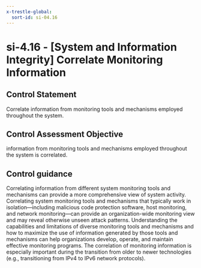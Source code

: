 ```yaml
---
x-trestle-global:
  sort-id: si-04.16
---
```


# si-4.16 - \[System and Information Integrity\] Correlate Monitoring Information

## Control Statement

Correlate information from monitoring tools and mechanisms employed throughout the system.

## Control Assessment Objective

information from monitoring tools and mechanisms employed throughout the system is correlated.

## Control guidance

Correlating information from different system monitoring tools and mechanisms can provide a more comprehensive view of system activity. Correlating system monitoring tools and mechanisms that typically work in isolation—including malicious code protection software, host monitoring, and network monitoring—can provide an organization-wide monitoring view and may reveal otherwise unseen attack patterns. Understanding the capabilities and limitations of diverse monitoring tools and mechanisms and how to maximize the use of information generated by those tools and mechanisms can help organizations develop, operate, and maintain effective monitoring programs. The correlation of monitoring information is especially important during the transition from older to newer technologies (e.g., transitioning from IPv4 to IPv6 network protocols).
